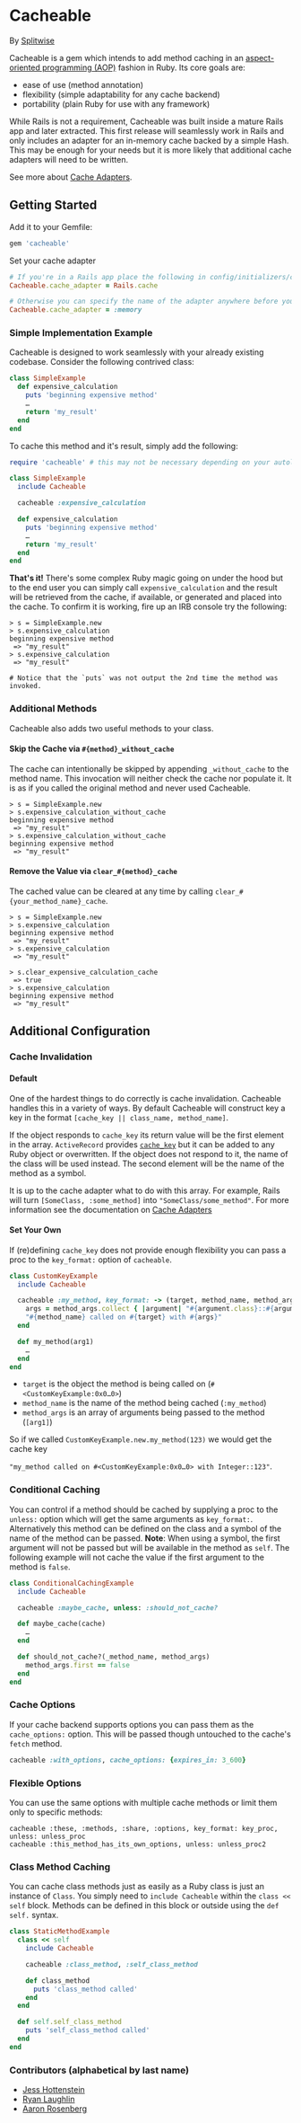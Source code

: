 # Cacheable

By [Splitwise](https://www.splitwise.com)

Cacheable is a gem which intends to add method caching in an [aspect-oriented programming (AOP)](https://en.wikipedia.org/wiki/Aspect-oriented_programming) fashion in Ruby. Its core goals are:

* ease of use (method annotation)
* flexibility (simple adaptability for any cache backend)
* portability (plain Ruby for use with any framework)

While Rails is not a requirement, Cacheable was built inside a mature Rails app and later extracted. This first release will seamlessly work in Rails and only includes an adapter for an in-memory cache backed by a simple Hash. This may be enough for your needs but it is more likely that additional cache adapters will need to be written.

See more about [Cache Adapters](cache-adapters.md).

## Getting Started

Add it to your Gemfile:

```ruby
gem 'cacheable'
```

Set your cache adapter

```ruby
# If you're in a Rails app place the following in config/initializers/cacheable.rb
Cacheable.cache_adapter = Rails.cache

# Otherwise you can specify the name of the adapter anywhere before you use it
Cacheable.cache_adapter = :memory
```

### Simple Implementation Example

Cacheable is designed to work seamlessly with your already existing codebase. Consider the following contrived class:

```ruby
class SimpleExample
  def expensive_calculation
    puts 'beginning expensive method'
    …
    return 'my_result'
  end
end
```

To cache this method and it's result, simply add the following:

```ruby
require 'cacheable' # this may not be necessary depending on your autoloading system

class SimpleExample
  include Cacheable

  cacheable :expensive_calculation

  def expensive_calculation
    puts 'beginning expensive method'
    …
    return 'my_result'
  end
end
```

**That's it!** There's some complex Ruby magic going on under the hood but to the end user you can simply call `expensive_calculation` and the result will be retrieved from the cache, if available, or generated and placed into the cache. To confirm it is working, fire up an IRB console try the following:

```irb
> s = SimpleExample.new
> s.expensive_calculation
beginning expensive method
 => "my_result"
> s.expensive_calculation
 => "my_result"

# Notice that the `puts` was not output the 2nd time the method was invoked.
```

### Additional Methods

Cacheable also adds two useful methods to your class.

#### Skip the Cache via `#{method}_without_cache`

The cache can intentionally be skipped by appending `_without_cache` to the method name. This invocation will neither check the cache nor populate it.  It is as if you called the original method and never used Cacheable.

```irb
> s = SimpleExample.new
> s.expensive_calculation_without_cache
beginning expensive method
 => "my_result"
> s.expensive_calculation_without_cache
beginning expensive method
 => "my_result"
 ```

#### Remove the Value via `clear_#{method}_cache`

The cached value can be cleared at any time by calling `clear_#{your_method_name}_cache`.

```irb
> s = SimpleExample.new
> s.expensive_calculation
beginning expensive method
 => "my_result"
> s.expensive_calculation
 => "my_result"

> s.clear_expensive_calculation_cache
 => true
> s.expensive_calculation
beginning expensive method
 => "my_result"
```

## Additional Configuration

### Cache Invalidation

#### Default

One of the hardest things to do correctly is cache invalidation. Cacheable handles this in a variety of ways. By default Cacheable will construct key a key in the format `[cache_key || class_name, method_name]`.

If the object responds to `cache_key` its return value will be the first element in the array. `ActiveRecord` provides [`cache_key`](https://api.rubyonrails.org/classes/ActiveRecord/Integration.html#method-i-cache_key) but it can be added to any Ruby object or overwritten. If the object does not respond to it, the name of the class will be used instead. The second element will be the name of the method as a symbol.

It is up to the cache adapter what to do with this array. For example, Rails will turn `[SomeClass, :some_method]` into `"SomeClass/some_method"`. For more information see the documentation on [Cache Adapters](cache-adapters.md)

#### Set Your Own

If (re)defining `cache_key` does not provide enough flexibility you can pass a proc to the `key_format:` option of `cacheable`.

```ruby
class CustomKeyExample
  include Cacheable

  cacheable :my_method, key_format: -> (target, method_name, method_args) do
    args = method_args.collect { |argument| "#{argument.class}::#{argument}" }.join
    "#{method_name} called on #{target} with #{args}"
  end

  def my_method(arg1)
    …
  end
end
```

* `target` is the object the method is being called on (`#<CustomKeyExample:0x0…0>`)
* `method_name` is the name of the method being cached (`:my_method`)
* `method_args` is an array of arguments being passed to the method (`[arg1]`)

So if we called `CustomKeyExample.new.my_method(123)` we would get the cache key

`"my_method called on #<CustomKeyExample:0x0…0> with Integer::123"`.

### Conditional Caching

You can control if a method should be cached by supplying a proc to the `unless:` option which will get the same arguments as `key_format:`. Alternatively this method can be defined on the class and a symbol of the name of the method can be passed. **Note**: When using a symbol, the first argument will not be passed but will be available in the method as `self`. The following example will not cache the value if the first argument to the method is `false`.


```ruby
class ConditionalCachingExample
  include Cacheable

  cacheable :maybe_cache, unless: :should_not_cache?

  def maybe_cache(cache)
    …
  end

  def should_not_cache?(_method_name, method_args)
    method_args.first == false
  end
end
```

### Cache Options

If your cache backend supports options you can pass them as the `cache_options:` option. This will be passed though untouched to the cache's `fetch` method.

```ruby
cacheable :with_options, cache_options: {expires_in: 3_600}
```

### Flexible Options

You can use the same options with multiple cache methods or limit them only to specific methods:

```
cacheable :these, :methods, :share, :options, key_format: key_proc, unless: unless_proc
cacheable :this_method_has_its_own_options, unless: unless_proc2
```

### Class Method Caching

You can cache class methods just as easily as a Ruby class is just an instance of `Class`. You simply need to `include Cacheable` within the `class << self` block. Methods can be defined in this block or outside using the `def self.` syntax.

```ruby
class StaticMethodExample
  class << self
    include Cacheable

    cacheable :class_method, :self_class_method

    def class_method
      puts 'class_method called'
    end
  end

  def self.self_class_method
    puts 'self_class_method called'
  end
end
```

### Contributors (alphabetical by last name)

* [Jess Hottenstein](https://github.com/jhottenstein)
* [Ryan Laughlin](https://github.com/rofreg)
* [Aaron Rosenberg](https://github.com/agrberg)
